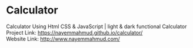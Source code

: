 # Calculator
Calculator Using Html CSS &amp; JavaScript | light &amp; dark functional Calculator
<br> Project Link: https://nayemmahmud.github.io/calculator/
<br> Website Link: http://www.nayemmahmud.com/
